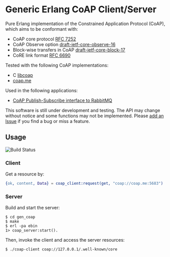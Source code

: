 # Generic Erlang CoAP Client/Server

Pure Erlang implementation of the Constrained Application Protocol (CoAP),
which aims to be conformant with:
 - CoAP core protocol [RFC 7252](https://tools.ietf.org/rfc/rfc7252.txt)
 - CoAP Observe option [draft-ietf-core-observe-16](https://tools.ietf.org/id/draft-ietf-core-observe-16.txt)
 - Block-wise transfers in CoAP [draft-ietf-core-block-17](https://tools.ietf.org/id/draft-ietf-core-block-17.txt)
 - CoRE link format [RFC 6690](https://tools.ietf.org/rfc/rfc6690.txt)

Tested with the following CoAP implementations:
 - C [libcoap](https://www.libcoap.net/)
 - [coap.me](http://coap.me/)

Used in the following applications:
 - [CoAP Publish-Subscribe interface to RabbitMQ](https://github.com/gotthardp/rabbitmq-coap-pubsub)

This software is still under development and testing.
The API may change without notice and some functions may not be implemented.
Please [add an Issue](https://github.com/gotthardp/gen_coap/issues/new)
if you find a bug or miss a feature.


## Usage
![Build Status](https://api.travis-ci.org/gotthardp/gen_coap.png)

### Client

Get a resource by:
```erlang
{ok, content, Data} = coap_client:request(get, "coap://coap.me:5683")
```

### Server

Build and start the server:

    $ cd gen_coap
    $ make
    $ erl -pa ebin
    1> coap_server:start().

Then, invoke the client and access the server resources:

    $ ./coap-client coap://127.0.0.1/.well-known/core

